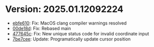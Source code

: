 # Version: 2025.01.12092224

* [ebfe610](https://github.com/ford-jones/lazarus/commit/ebfe610ec929baea20b8391c16bc5687556293d6): Fix: MacOS clang compiler warnings resolved
* [00de18d](https://github.com/ford-jones/lazarus/commit/00de18dabf0ed94f73a9c712f23fdfb8d16ec3cf): Fix: Rebased main
* [477645c](https://github.com/ford-jones/lazarus/commit/477645c99907d2d07a9d8f7d3a84402d6f4f6faf): Fix: New unique status code for invalid coordinate input
* [7be7cee](https://github.com/ford-jones/lazarus/commit/7be7cee7532c520860c370c711b084aff28febf3): Update: Programatically update cursor position
